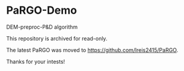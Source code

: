 PaRGO-Demo
==========

DEM-preproc-P&amp;D algorithm

This repository is archived for read-only.

The latest PaRGO was moved to https://github.com/lreis2415/PaRGO.

Thanks for your intests!
